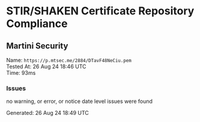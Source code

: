 # STIR/SHAKEN Certificate Repository Compliance

## Martini Security

Name: `https://p.mtsec.me/2884/DTavF48NeCiu.pem`\
Tested At: 26 Aug 24 18:46 UTC\
Time: 93ms

### Issues

no warning, or error, or notice date level issues were found

Generated: 26 Aug 24 18:49 UTC